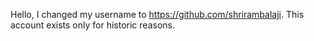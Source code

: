 Hello, I changed my username to https://github.com/shrirambalaji. This account exists only for historic reasons.
